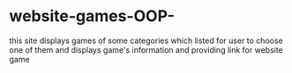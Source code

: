 # website-games-OOP-
this site displays  games of some categories which listed for user to choose one of them and  displays game's information and providing link for website game 
